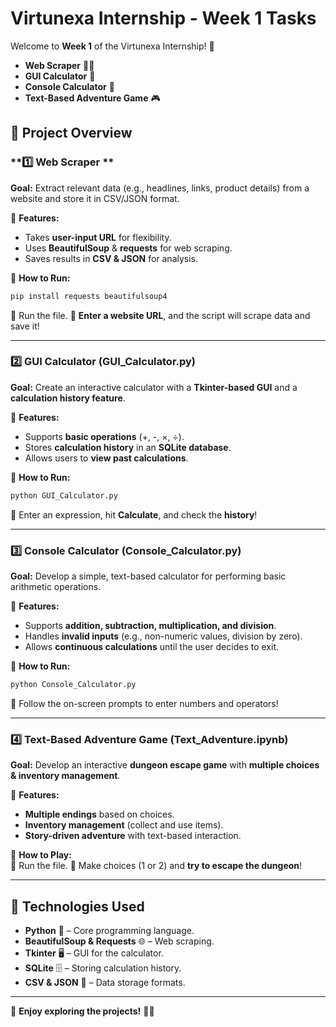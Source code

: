 # Virtunexa Internship - Week 1 Tasks  

Welcome to **Week 1** of the Virtunexa Internship! 🚀  
- **Web Scraper** 🕵️‍♂️  
- **GUI Calculator** 🧮
- **Console Calculator** 🔢  
- **Text-Based Adventure Game** 🎮  

## **📂 Project Overview**  

### **1️⃣ Web Scraper **
**Goal:** Extract relevant data (e.g., headlines, links, product details) from a website and store it in CSV/JSON format.  

🔹 **Features:**  
- Takes **user-input URL** for flexibility.  
- Uses **BeautifulSoup** & **requests** for web scraping.  
- Saves results in **CSV & JSON** for analysis.  

📌 **How to Run:**  
```bash
pip install requests beautifulsoup4
```
🔹 Run the file.
🔹 **Enter a website URL**, and the script will scrape data and save it!  

---

### **2️⃣ GUI Calculator (GUI_Calculator.py)**
**Goal:** Create an interactive calculator with a **Tkinter-based GUI** and a **calculation history feature**.  

🔹 **Features:**  
- Supports **basic operations** (+, -, ×, ÷).  
- Stores **calculation history** in an **SQLite database**.  
- Allows users to **view past calculations**.  

📌 **How to Run:**  
```bash
python GUI_Calculator.py
```
🔹 Enter an expression, hit **Calculate**, and check the **history**!  

---

### **3️⃣ Console Calculator (Console_Calculator.py)**
**Goal:** Develop a simple, text-based calculator for performing basic arithmetic operations.  

🔹 **Features:**  
- Supports **addition, subtraction, multiplication, and division**.  
- Handles **invalid inputs** (e.g., non-numeric values, division by zero).  
- Allows **continuous calculations** until the user decides to exit.  

📌 **How to Run:**  
```bash
python Console_Calculator.py
```
🔹 Follow the on-screen prompts to enter numbers and operators!  

---

### **4️⃣ Text-Based Adventure Game (Text_Adventure.ipynb)**
**Goal:** Develop an interactive **dungeon escape game** with **multiple choices & inventory management**.  

🔹 **Features:**  
- **Multiple endings** based on choices.  
- **Inventory management** (collect and use items).  
- **Story-driven adventure** with text-based interaction.  

📌 **How to Play:**  
🔹 Run the file. 
🔹 Make choices (1 or 2) and **try to escape the dungeon**!  

---

## **📌 Technologies Used**
- **Python** 🐍 – Core programming language.  
- **BeautifulSoup & Requests** 🌐 – Web scraping.  
- **Tkinter** 🖥️ – GUI for the calculator.  
- **SQLite** 🗄️ – Storing calculation history.  
- **CSV & JSON** 📄 – Data storage formats.  

---

🔹 **Enjoy exploring the projects!** 🚀🔥

